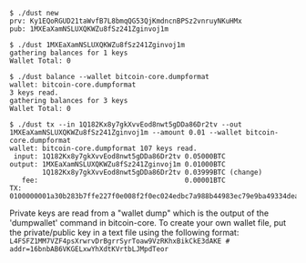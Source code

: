 
```
$ ./dust new
prv: Ky1EQoRGUD21taWvfB7L8bmqQG53QjKmdncnBPSz2vnruyNKuHMx
pub: 1MXEaXamNSLUXQKWZu8fSz241Zginvoj1m
```

```
$ ./dust 1MXEaXamNSLUXQKWZu8fSz241Zginvoj1m
gathering balances for 1 keys
Wallet Total: 0
```

```
$ ./dust balance --wallet bitcoin-core.dumpformat
wallet: bitcoin-core.dumpformat
3 keys read.
gathering balances for 3 keys
Wallet Total: 0
```

```
$ ./dust tx --in 1Q182Kx8y7gkXvvEod8nwt5gDDa86Dr2tv --out 1MXEaXamNSLUXQKWZu8fSz241Zginvoj1m --amount 0.01 --wallet bitcoin-core.dumpformat
wallet: bitcoin-core.dumpformat 107 keys read.
 input: 1Q182Kx8y7gkXvvEod8nwt5gDDa86Dr2tv 0.05000BTC
output: 1MXEaXamNSLUXQKWZu8fSz241Zginvoj1m 0.01000BTC
        1Q182Kx8y7gkXvvEod8nwt5gDDa86Dr2tv 0.03999BTC (change)
   fee:                                    0.00001BTC
TX:
0100000001a30b283b7ffe227f0e008f2f0ec024edbc7a988b44983ec79e9ba49334dea265d0e976502207e0dc9a53d4be...
```

Private keys are read from a "wallet dump" which is the output of the 'dumpwallet' command in bitcoin-core.
To create your own wallet file, put the private/public key in a text file using the following format:
<code>
L4FSFZ1MM7VZF4psXrwrvDrBgrrSyrToaw9VzRKhxBikCkE3dAKE # addr=16bnbAB6VKGELxwYhXdtKVrtbLJMpdTeor
</code>


